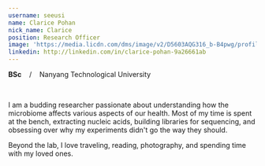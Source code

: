 ```yaml
---
username: seeusi
name: Clarice Pohan
nick_name: Clarice
position: Research Officer
image: 'https://media.licdn.com/dms/image/v2/D5603AQG316_b-B4pwg/profile-displayphoto-shrink_800_800/profile-displayphoto-shrink_800_800/0/1696002919044?e=1758153600&v=beta&t=N9xDj2ULrRzMtUNWudGBBq4Q0wnY1nNmFDjwF-yymf4'
linkedin: http://linkedin.com/in/clarice-pohan-9a26661ab
---
```


**BSc** &nbsp;&nbsp; / &nbsp;&nbsp; Nanyang Technological University

<br/>

I am a budding researcher passionate about understanding how the microbiome affects various aspects of our health. Most of my time is spent at the bench, extracting nucleic acids, building libraries for sequencing, and obsessing over why my experiments didn't go the way they should.

Beyond the lab, I love traveling, reading, photography, and spending time with my loved ones.